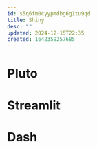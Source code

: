 ```yaml
---
id: s5q6fm0cyypmdbg6g1tu9qd
title: Shiny
desc: ""
updated: 2024-12-15T22:35
created: 1642359257685
---
```

# Pluto

# Streamlit

# Dash

